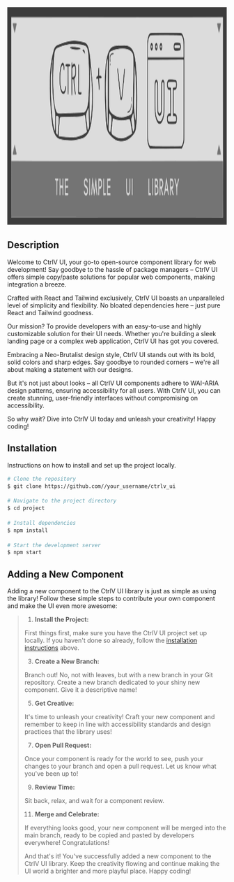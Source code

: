 <img src="src/IMG/CTRVL_UI_LOGO.svg" alt="Project Logo" width="1000" height="500">

## Description

Welcome to CtrlV UI, your go-to open-source component library for web development! Say goodbye to the hassle of package managers – CtrlV UI offers simple copy/paste solutions for popular web components, making integration a breeze.

Crafted with React and Tailwind exclusively, CtrlV UI boasts an unparalleled level of simplicity and flexibility. No bloated dependencies here – just pure React and Tailwind goodness.

Our mission? To provide developers with an easy-to-use and highly customizable solution for their UI needs. Whether you're building a sleek landing page or a complex web application, CtrlV UI has got you covered.

Embracing a Neo-Brutalist design style, CtrlV UI stands out with its bold, solid colors and sharp edges. Say goodbye to rounded corners – we're all about making a statement with our designs.

But it's not just about looks – all CtrlV UI components adhere to WAI-ARIA design patterns, ensuring accessibility for all users. With CtrlV UI, you can create stunning, user-friendly interfaces without compromising on accessibility.

So why wait? Dive into CtrlV UI today and unleash your creativity! Happy coding!

## Installation

Instructions on how to install and set up the project locally.

```bash
# Clone the repository
$ git clone https://github.com//your_username/ctrlv_ui

# Navigate to the project directory
$ cd project

# Install dependencies
$ npm install

# Start the development server
$ npm start
```

## Adding a New Component

Adding a new component to the CtrlV UI library is just as simple as using the library! Follow these simple steps to contribute your own component and make the UI even more awesome:

> 1. **Install the Project:**
>    
> First things first, make sure you have the CtrlV UI project set up locally. If you haven't done so already, follow the [installation instructions](#installation) above.
>
> 3. **Create a New Branch:**
>    
> Branch out! No, not with leaves, but with a new branch in your Git repository. Create a new branch dedicated to your shiny new component. Give it a descriptive name!
>
> 5. **Get Creative:**
>    
> It's time to unleash your creativity! Craft your new component and remember to keep in line with accessibility standards and design practices that the library uses!
>
> 7. **Open Pull Request:**
>    
> Once your component is ready for the world to see, push your changes to your branch and open a pull request. Let us know what you've been up to!
>
> 9. **Review Time:**
>     
> Sit back, relax, and wait for a component review.
>
> 11. **Merge and Celebrate:**
>     
> If everything looks good, your new component will be merged into the main branch, ready to be copied and pasted by developers everywhere! Congratulations!
>
> And that's it! You've successfully added a new component to the CtrlV UI library. Keep the creativity flowing and continue making the UI world a brighter and more playful place. Happy coding!

